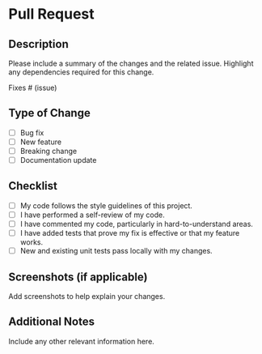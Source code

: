 # Pull Request

## Description

Please include a summary of the changes and the related issue. Highlight any dependencies required for this change.

Fixes # (issue)

## Type of Change

- [ ] Bug fix
- [ ] New feature
- [ ] Breaking change
- [ ] Documentation update

## Checklist

- [ ] My code follows the style guidelines of this project.
- [ ] I have performed a self-review of my code.
- [ ] I have commented my code, particularly in hard-to-understand areas.
- [ ] I have added tests that prove my fix is effective or that my feature works.
- [ ] New and existing unit tests pass locally with my changes.

## Screenshots (if applicable)

Add screenshots to help explain your changes.

## Additional Notes

Include any other relevant information here.